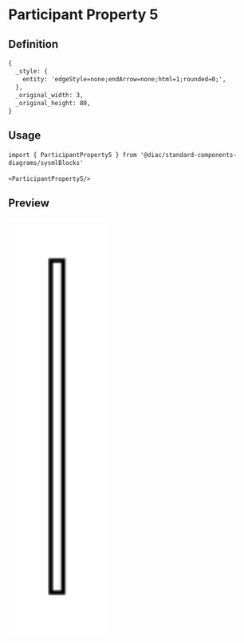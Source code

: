 # Participant Property 5

## Definition

```
{
  _style: { 
    entity: 'edgeStyle=none;endArrow=none;html=1;rounded=0;',
  },
  _original_width: 3,
  _original_height: 80,
}
```

## Usage

```
import { ParticipantProperty5 } from '@diac/standard-components-diagrams/sysmlBlocks'

<ParticipantProperty5/>
```

## Preview

<img src="./participant-property-5.png" width="200"/>
